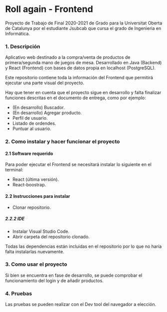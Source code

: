 # Roll again - Frontend

Proyecto de Trabajo de Final 2020-2021 de Grado para la Universitat Oberta de Catalunya por el estudiante Jsubcab que cursa el grado de Ingenieria en Informática.

### 1. Descripción

Aplicativo web destinado a la compra/venta de productos de primera/segunda mano de juegos de mesa. Desarrollado en Java (Backend) y React (Frontend) con bases de datos propia en localhost (PostgreSQL).

Este repositorio contiene toda la información del Frontend que permitirá ejecutar una parte visual del proyecto.

Hay que tener en cuenta que el proyecto sigue en desarrollo y falta finalizar funciones descritas en el documento de entrega, como por ejemplo:

- (En desarrollo) Buscador.
- (En desarrollo) Agregar producto.
- Perfil de usuario.
- Listado de ordendes.
- Puntuar al usuario.

### 2. Como instalar y hacer funcionar el proyecto

#### 2.1 Software requerido

Para poder ejecutar el Frontend se necesitará instalar lo siguiente en el terminal:

- React (última versión).
- React-boostrap.

#### 2.2 Instrucciones para instalar

- Clonar repositorio.

##### 2.2.2 IDE
- Instalar Visual Studio Code.
- Abrir carpeta del repositorio clonado.

Todas las dependencias están incluidas en el repositorio por lo que no haría falta instalarlas nuevamente.

### 3. Como usar el proyecto

Si bien se encuentra en fase de desarrollo, se puede comprobar el funcionamiento del login y de añadir productos.

### 4. Pruebas

Las pruebas se pueden realizar con el Dev tool del navegador a elección.
